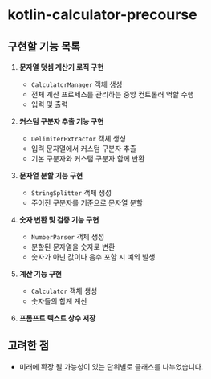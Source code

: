 # kotlin-calculator-precourse

## 구현할 기능 목록

1. **문자열 덧셈 계산기 로직 구현**
    * `CalculatorManager` 객체 생성
    * 전체 계산 프로세스를 관리하는 중앙 컨트롤러 역할 수행
    * 입력 및 출력 

2. **커스텀 구분자 추출 기능 구현**
    * `DelimiterExtractor` 객체 생성
    * 입력 문자열에서 커스텀 구분자 추출
    * 기본 구분자와 커스텀 구분자 함께 반환

3. **문자열 분할 기능 구현**
    * `StringSplitter` 객체 생성
    * 주어진 구분자를 기준으로 문자열 분할

4. **숫자 변환 및 검증 기능 구현**
    * `NumberParser` 객체 생성
    * 분할된 문자열을 숫자로 변환
    * 숫자가 아닌 값이나 음수 포함 시 예외 발생

5. **계산 기능 구현**
    * `Calculator` 객체 생성
    * 숫자들의 합계 계산

6. **프롬프트 텍스트 상수 저장**
    
## 고려한 점
* 미래에 확장 될 가능성이 있는 단위별로 클래스를 나누었습니다.

